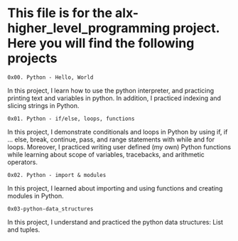 # This file is for the alx-higher_level_programming project. Here you will find the following projects

``0x00. Python - Hello, World``

In this project, I learn how to use the python interpreter, and practicing printing text and variables in python. In addition, I practiced indexing and slicing strings in Python.

``0x01. Python - if/else, loops, functions``

In this project, I demonstrate conditionals and loops in Python by using if, if ... else, break, continue, pass, and range statements with while and for loops. Moreover, I practiced writing user defined (my own) Python functions while learning about scope of variables, tracebacks, and arithmetic operators.

```0x02. Python - import & modules```

In this project, I learned about importing and using functions and creating modules in Python.

```0x03-python-data_structures```

In this project, I understand and practiced the python data structures: List and tuples.
